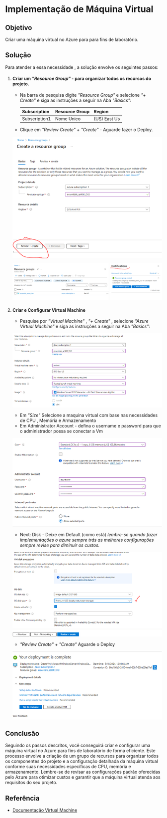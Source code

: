 # Implementação de Máquina Virtual #

## Objetivo 
Criar uma máquina virtual no Azure para para fins de laboratório.

## Solução 
Para atender a essa necessidade , a solução envolve os seguintes passos:

1. #### Criar um *"Resource Group"* - para organizar todos os recursos do projeto.
     - Na barra de pesquisa digite *"Resource Group"* e selecione *"+ Create"* e siga as instruções a seguir na Aba *"Basics"*:
     
        | Subscription | Resource Group | Region |
        |----------|----------|------------------|
        | Subscription1| Nome Unico | (US) East Us|
     - Clique em *"Review Create"* + *"Create"* - Aguarde fazer o Deploy.

    ![alt text](https://github.com/clouder-km/Challenge-Azure-Dio/blob/main/image/2%20-%20Resource%20Group.PNG)

    ![alt text](https://github.com/clouder-km/Challenge-Azure-Dio/blob/main/image/2.1%20-%20Notifica%C3%A7%C3%A3o%20Implementado.PNG)

2. #### Criar e Configurar Virtual Machine
      - Pesquise por *"Virtual Machine"* , *"+ Create"* , selecione *"Azure Virtual Machine"* e siga as instruções a seguir na Aba *"Basics"*:
      
     ![alt text](https://github.com/clouder-km/Challenge-Azure-Dio/blob/main/image/2.2%20create%20vm.PNG)
      
     - Em *"Size"* Selecione a maquina virtual com base nas necessidades de CPU , Memória e Armazenamento
     - Em Administrator Account - defina o username e password para que o administrador possa se conectar a Vm

     ![alt text](https://github.com/clouder-km/Challenge-Azure-Dio/blob/main/image/2.3%20create%20vm.PNG)

     - Next: Disk - Deixe em Default (como está) *lembre-se quando fazer implementações o azure sempre trás as melhores configurações sempre revise para diminuir os custos.*

    ![alt text](https://github.com/clouder-km/Challenge-Azure-Dio/blob/main/image/2.4%20create%20vm.PNG)
     - *"Review Create"* + *"Create"* Aguarde o Deploy

     ![alt text](https://github.com/clouder-km/Challenge-Azure-Dio/blob/main/image/2.6%20create%20VM.PNG)

## Conclusão
  Seguindo os passos descritos, você conseguirá criar e configurar uma máquina virtual no Azure para fins de laboratório de forma eficiente. Este processo envolve a criação de um grupo de recursos para organizar todos os componentes do projeto e a configuração detalhada da máquina virtual conforme suas necessidades específicas de CPU, memória e armazenamento. Lembre-se de revisar as configurações padrão oferecidas pelo Azure para otimizar custos e garantir que a máquina virtual atenda aos requisitos do seu projeto.

## Referência

- [Documentação Virtual Machine](https://learn.microsoft.com/pt-br/azure/virtual-machines/)

